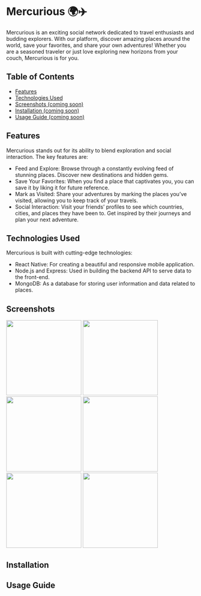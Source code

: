 # Mercurious 🌍✈️

Mercurious is an exciting social network dedicated to travel enthusiasts and budding explorers. With our platform, discover amazing places around the world, save your favorites, and share your own adventures! Whether you are a seasoned traveler or just love exploring new horizons from your couch, Mercurious is for you.

## Table of Contents

- [Features](#features)
- [Technologies Used](#technologies-used)
- [Screenshots (coming soon)](#screenshots-coming-soon)
- [Installation (coming soon)](#installation-coming-soon)
- [Usage Guide (coming soon)](#usage-guide-coming-soon)

## Features

Mercurious stands out for its ability to blend exploration and social interaction. The key features are:

- Feed and Explore: Browse through a constantly evolving feed of stunning places. Discover new destinations and hidden gems.
- Save Your Favorites: When you find a place that captivates you, you can save it by liking it for future reference.
- Mark as Visited: Share your adventures by marking the places you’ve visited, allowing you to keep track of your travels.
- Social Interaction: Visit your friends’ profiles to see which countries, cities, and places they have been to. Get inspired by their journeys and plan your next adventure.

## Technologies Used

Mercurious is built with cutting-edge technologies:

- React Native: For creating a beautiful and responsive mobile application.
- Node.js and Express: Used in building the backend API to serve data to the front-end.
- MongoDB: As a database for storing user information and data related to places.

## Screenshots

<img src="https://github.com/TheoNaulet/mercurious_mobile/assets/98829104/10add4ca-4c2e-41e6-942d-a785232bde52" width="200">
<img src="https://github.com/TheoNaulet/mercurious_mobile/assets/98829104/ce6d2008-a3b3-450e-abac-71017a1b77e0" width="200">
<img src="https://github.com/TheoNaulet/mercurious_mobile/assets/98829104/f8b5188f-4cd3-43c4-baba-9b00a3e6acc7" width="200">
<img src="https://github.com/TheoNaulet/mercurious_mobile/assets/98829104/751da49f-36fb-4d24-8568-9bbeef6c7de0" width="200">
<img src="https://github.com/TheoNaulet/mercurious_mobile/assets/98829104/c42fd8cc-97e9-45c7-ae6f-afcd42150da0" width="200">
<img src="https://github.com/TheoNaulet/mercurious_mobile/assets/98829104/6dc6f920-6709-4e80-a8c5-669700431445" width="200">

## Installation



## Usage Guide



